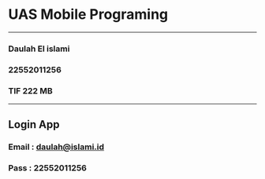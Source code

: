 # UAS Mobile Programing

---

### Daulah El islami
### 22552011256
### TIF 222 MB

***

## Login App

### Email : daulah@islami.id
### Pass  : 22552011256
